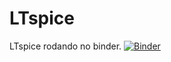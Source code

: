 # LTspice
LTspice rodando no binder.
[![Binder](https://mybinder.org/badge_logo.svg)](https://mybinder.org/v2/gh/odairjosebellini/LTspice/HEAD)
